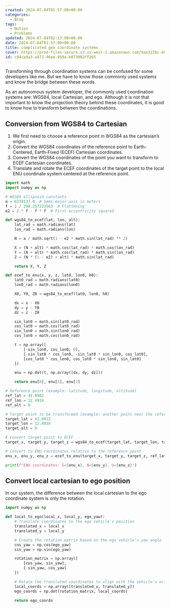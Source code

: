 ```yaml
---
created: 2024-07-04T01:57:00+00:00
categories:
  - Blog
tags:
  - Notion
  - Problems
updated: 2024-07-04T02:13:00+00:00
date: 2024-07-04T01:57:00+00:00
title: complicated geo coordinate systems
cover: https://prod-files-secure.s3.us-west-2.amazonaws.com/9ae3228c-6982-46ec-8946-abb7d53f72af/50591284-f16a-4e30-a23d-6c56f8b07ceb/IMG_0091.jpeg?X-Amz-Algorithm=AWS4-HMAC-SHA256&X-Amz-Content-Sha256=UNSIGNED-PAYLOAD&X-Amz-Credential=ASIAZI2LB466RKHG7D2W%2F20250427%2Fus-west-2%2Fs3%2Faws4_request&X-Amz-Date=20250427T063651Z&X-Amz-Expires=3600&X-Amz-Security-Token=IQoJb3JpZ2luX2VjEL3%2F%2F%2F%2F%2F%2F%2F%2F%2F%2FwEaCXVzLXdlc3QtMiJIMEYCIQD0ugx2uBYkrqo8E23UDclnX2XKck2RmwH505Xd2hoxIAIhAJuyWo82HlnWtaFxAoVceVXStx6%2B0aPkIBVNaDxA2uiiKv8DCFYQABoMNjM3NDIzMTgzODA1Igziv7caoneYzGw28A8q3AP3qcHWINV9qKpQQDSvoCCw0AfWj8OdE5AVlaNI86ysqRd9UHCgfTdUzKONDUDVsdO0gOGgrlzLjPbXQP2Xsut4AY%2BwqeuEV9UUS83%2FXzBNAdFYMtvK1OMSHtFIl24NP8Etu3WwiI%2FsIStWLHHdlbYQTuKOjayguAkM7bOZqD18BPq7yeLEQy7DlFQZfoM1oJbC13PEc6FauWLYfKzJRPRk0mc2ZG5pBPVA2pmIWLciI%2BL5NCVC%2BRLCx%2F0U2FLYc%2F3kgP2tu3KbDwYrcRn7Yu5YR9CJgWE8tfRFYxonXUQOCKIe%2BdXOv1kwJrAqGyi5RbEnQ1VzY8kQPA%2FdSpSuUZHy2IiMVHSjDwDiyF9kTeuRtSrHTLqqiJwHjuDB7EyiYndaiAmxChyYMP%2B0gjRD5P%2FPj6ft9S16QHWcceBAlSOiVrnb1GLwT8OxEWiRlkY3MAumpb9ixeJmplI%2B1uZA70uwPE11IBQsoPHE1GfKVcM9BaaitnL6ri5dObmj1pJBpIncnRpdekqDIYAzCVhFYXMLzSikXm8IY4a3dJdSN0uOwW57tPfM6TfCG5xVvD%2FFih1HNpp1x7jEWjuODBDOKd%2FU9Vi%2FZS8BSCfFdUZW1fI1fYAZbLi5axA8wZSTcDCM7bbABjqkAU5NVxLB667oFPOQ7Ko5gjzrUfK1jWuYCHTVRa3vDXQVOxmoOZOYYpYTUyKLifjEZ%2F1q6%2FGpgIaDhrrFybJZ0cUAr1ektcLfc8xWCFO%2BaUmLtwkHWHxL8ahhmeIfhxccny3THJCymL8JPecXTR9Lh6tsWLI6%2FZzyIjRjyOVZ3TE0bNIzaidbepcEoDqnvK1sNRcsHG0Bg0ojbVAELPojnIPCNocN&X-Amz-Signature=9cf478193e6475c5bf205d43f0fd3e3f0568d45a6befa7cfd7070509ca9faceb&X-Amz-SignedHeaders=host&x-id=GetObject
id: c94cada3-a872-46ee-959a-b073902ff265
---
```


Transforming through coordination systems can be confused for some developers like me. But we have to know those commonly used systems and know the bridge between these words.

As an autonomous system developer, the commonly used coordination systems are: WGS84, local Cartesian, and ego. Although it is not that important to know the projection theory behind these coordinates, it is good to know how to transform between the coordinations.

## Conversion from WGS84 to Cartesian

1. We first need to choose a reference point in WGS84 as the cartesian’s origin.
2. Convert the WGS84 coordinates of the reference point to Earth-Centered, Earth-Fixed (ECEF) Cartesian coordinates.
3. Convert the WGS84 coordinates of the point you want to transform to ECEF Cartesian coordinates.
4. Translate and rotate the ECEF coordinates of the target point to the local ENU coordinate system centered at the reference point.

```python
import math
import numpy as np

# WGS84 ellipsoid constants
a = 6378137.0  # Semi-major axis in meters
f = 1 / 298.257223563  # Flattening
e2 = 2 * f - f * f  # First eccentricity squared

def wgs84_to_ecef(lat, lon, alt):
    lat_rad = math.radians(lat)
    lon_rad = math.radians(lon)

    N = a / math.sqrt(1 - e2 * math.sin(lat_rad) ** 2)

    X = (N + alt) * math.cos(lat_rad) * math.cos(lon_rad)
    Y = (N + alt) * math.cos(lat_rad) * math.sin(lon_rad)
    Z = (N * (1 - e2) + alt) * math.sin(lat_rad)

    return X, Y, Z

def ecef_to_enu(x, y, z, lat0, lon0, h0):
    lat0_rad = math.radians(lat0)
    lon0_rad = math.radians(lon0)

    X0, Y0, Z0 = wgs84_to_ecef(lat0, lon0, h0)

    dx = x - X0
    dy = y - Y0
    dz = z - Z0

    sin_lat0 = math.sin(lat0_rad)
    cos_lat0 = math.cos(lat0_rad)
    sin_lon0 = math.sin(lon0_rad)
    cos_lon0 = math.cos(lon0_rad)

    t = np.array([
        [-sin_lon0, cos_lon0, 0],
        [-sin_lat0 * cos_lon0, -sin_lat0 * sin_lon0, cos_lat0],
        [cos_lat0 * cos_lon0, cos_lat0 * sin_lon0, sin_lat0]
    ])

    enu = np.dot(t, np.array([dx, dy, dz]))

    return enu[0], enu[1], enu[2]

# Reference point (example: latitude, longitude, altitude)
ref_lat = 41.8902
ref_lon = 12.4924
ref_alt = 0

# Target point to be transformed (example: another point near the reference)
target_lat = 41.8912
target_lon = 12.4934
target_alt = 0

# Convert target point to ECEF
target_x, target_y, target_z = wgs84_to_ecef(target_lat, target_lon, target_alt)

# Convert to ENU coordinates relative to the reference point
enu_x, enu_y, enu_z = ecef_to_enu(target_x, target_y, target_z, ref_lat, ref_lon, ref_alt)

print(f"ENU coordinates: E={enu_x}, N={enu_y}, U={enu_z}")

```

## Convert local cartesian to ego position

In our system, the difference between the local cartesian to the ego coordinate system is only the rotation.

```python
import numpy as np

def local_to_ego(local_x, local_y, ego_yaw):
    # Translate coordinates to the ego vehicle's position
    translated_x = local_x
    translated_y = local_y

    # Create the rotation matrix based on the ego vehicle's yaw angle
    cos_yaw = np.cos(ego_yaw)
    sin_yaw = np.sin(ego_yaw)

    rotation_matrix = np.array([
        [cos_yaw, sin_yaw],
        [-sin_yaw, cos_yaw]
    ])

    # Rotate the translated coordinates to align with the vehicle's orientation
    local_coords = np.array([translated_x, translated_y])
    ego_coords = np.dot(rotation_matrix, local_coords)

    return ego_coords

```
